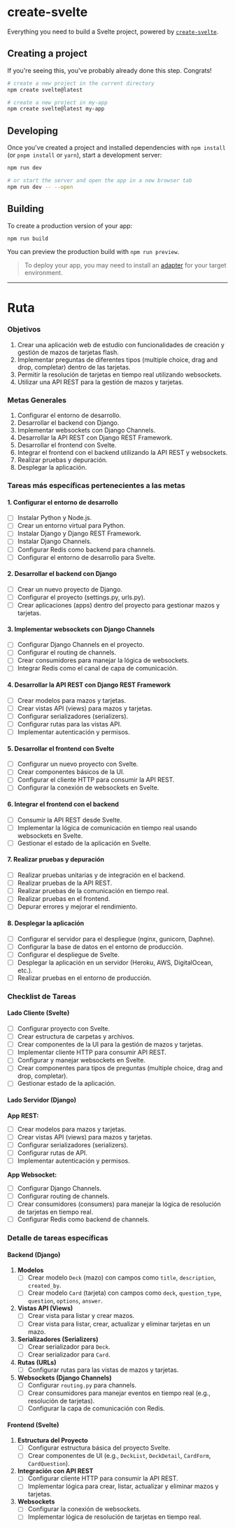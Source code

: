 # create-svelte

Everything you need to build a Svelte project, powered by [`create-svelte`](https://github.com/sveltejs/kit/tree/main/packages/create-svelte).

## Creating a project

If you're seeing this, you've probably already done this step. Congrats!

```bash
# create a new project in the current directory
npm create svelte@latest

# create a new project in my-app
npm create svelte@latest my-app
```

## Developing

Once you've created a project and installed dependencies with `npm install` (or `pnpm install` or `yarn`), start a development server:

```bash
npm run dev

# or start the server and open the app in a new browser tab
npm run dev -- --open
```

## Building

To create a production version of your app:

```bash
npm run build
```

You can preview the production build with `npm run preview`.

> To deploy your app, you may need to install an [adapter](https://kit.svelte.dev/docs/adapters) for your target environment.



---

# Ruta

### Objetivos
1. Crear una aplicación web de estudio con funcionalidades de creación y gestión de mazos de tarjetas flash.
2. Implementar preguntas de diferentes tipos (multiple choice, drag and drop, completar) dentro de las tarjetas.
3. Permitir la resolución de tarjetas en tiempo real utilizando websockets.
4. Utilizar una API REST para la gestión de mazos y tarjetas.

### Metas Generales
1. Configurar el entorno de desarrollo.
2. Desarrollar el backend con Django.
3. Implementar websockets con Django Channels.
4. Desarrollar la API REST con Django REST Framework.
5. Desarrollar el frontend con Svelte.
6. Integrar el frontend con el backend utilizando la API REST y websockets.
7. Realizar pruebas y depuración.
8. Desplegar la aplicación.

### Tareas más específicas pertenecientes a las metas

#### 1. Configurar el entorno de desarrollo
- [ ] Instalar Python y Node.js.
- [ ] Crear un entorno virtual para Python.
- [ ] Instalar Django y Django REST Framework.
- [ ] Instalar Django Channels.
- [ ] Configurar Redis como backend para channels.
- [ ] Configurar el entorno de desarrollo para Svelte.

#### 2. Desarrollar el backend con Django
- [ ] Crear un nuevo proyecto de Django.
- [ ] Configurar el proyecto (settings.py, urls.py).
- [ ] Crear aplicaciones (apps) dentro del proyecto para gestionar mazos y tarjetas.

#### 3. Implementar websockets con Django Channels
- [ ] Configurar Django Channels en el proyecto.
- [ ] Configurar el routing de channels.
- [ ] Crear consumidores para manejar la lógica de websockets.
- [ ] Integrar Redis como el canal de capa de comunicación.

#### 4. Desarrollar la API REST con Django REST Framework
- [ ] Crear modelos para mazos y tarjetas.
- [ ] Crear vistas API (views) para mazos y tarjetas.
- [ ] Configurar serializadores (serializers).
- [ ] Configurar rutas para las vistas API.
- [ ] Implementar autenticación y permisos.

#### 5. Desarrollar el frontend con Svelte
- [ ] Configurar un nuevo proyecto con Svelte.
- [ ] Crear componentes básicos de la UI.
- [ ] Configurar el cliente HTTP para consumir la API REST.
- [ ] Configurar la conexión de websockets en Svelte.

#### 6. Integrar el frontend con el backend
- [ ] Consumir la API REST desde Svelte.
- [ ] Implementar la lógica de comunicación en tiempo real usando websockets en Svelte.
- [ ] Gestionar el estado de la aplicación en Svelte.

#### 7. Realizar pruebas y depuración
- [ ] Realizar pruebas unitarias y de integración en el backend.
- [ ] Realizar pruebas de la API REST.
- [ ] Realizar pruebas de la comunicación en tiempo real.
- [ ] Realizar pruebas en el frontend.
- [ ] Depurar errores y mejorar el rendimiento.

#### 8. Desplegar la aplicación
- [ ] Configurar el servidor para el despliegue (nginx, gunicorn, Daphne).
- [ ] Configurar la base de datos en el entorno de producción.
- [ ] Configurar el despliegue de Svelte.
- [ ] Desplegar la aplicación en un servidor (Heroku, AWS, DigitalOcean, etc.).
- [ ] Realizar pruebas en el entorno de producción.

### Checklist de Tareas

#### Lado Cliente (Svelte)
- [ ] Configurar proyecto con Svelte.
- [ ] Crear estructura de carpetas y archivos.
- [ ] Crear componentes de la UI para la gestión de mazos y tarjetas.
- [ ] Implementar cliente HTTP para consumir API REST.
- [ ] Configurar y manejar websockets en Svelte.
- [ ] Crear componentes para tipos de preguntas (multiple choice, drag and drop, completar).
- [ ] Gestionar estado de la aplicación.

#### Lado Servidor (Django)
**App REST:**
- [ ] Crear modelos para mazos y tarjetas.
- [ ] Crear vistas API (views) para mazos y tarjetas.
- [ ] Configurar serializadores (serializers).
- [ ] Configurar rutas de API.
- [ ] Implementar autenticación y permisos.

**App Websocket:**
- [ ] Configurar Django Channels.
- [ ] Configurar routing de channels.
- [ ] Crear consumidores (consumers) para manejar la lógica de resolución de tarjetas en tiempo real.
- [ ] Configurar Redis como backend de channels.

### Detalle de tareas específicas

#### Backend (Django)
1. **Modelos**
    - [ ] Crear modelo `Deck` (mazo) con campos como `title`, `description`, `created_by`.
    - [ ] Crear modelo `Card` (tarjeta) con campos como `deck`, `question_type`, `question`, `options`, `answer`.

2. **Vistas API (Views)**
    - [ ] Crear vista para listar y crear mazos.
    - [ ] Crear vista para listar, crear, actualizar y eliminar tarjetas en un mazo.

3. **Serializadores (Serializers)**
    - [ ] Crear serializador para `Deck`.
    - [ ] Crear serializador para `Card`.

4. **Rutas (URLs)**
    - [ ] Configurar rutas para las vistas de mazos y tarjetas.

5. **Websockets (Django Channels)**
    - [ ] Configurar `routing.py` para channels.
    - [ ] Crear consumidores para manejar eventos en tiempo real (e.g., resolución de tarjetas).
    - [ ] Configurar la capa de comunicación con Redis.

#### Frontend (Svelte)
1. **Estructura del Proyecto**
    - [ ] Configurar estructura básica del proyecto Svelte.
    - [ ] Crear componentes de UI (e.g., `DeckList`, `DeckDetail`, `CardForm`, `CardQuestion`).

2. **Integración con API REST**
    - [ ] Configurar cliente HTTP para consumir la API REST.
    - [ ] Implementar lógica para crear, listar, actualizar y eliminar mazos y tarjetas.

3. **Websockets**
    - [ ] Configurar la conexión de websockets.
    - [ ] Implementar lógica de resolución de tarjetas en tiempo real.
